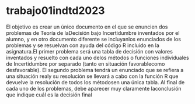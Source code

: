 # trabajo01indtd2023
El objetivo es crear un único documento en el que se enuncien dos problemas de Teoría de laDecisión bajo Incertidumbre inventados por el alumno, y en otro documento diferente se incluyanlos enunciados de los problemas y se resuelvan con ayuda del código R incluido en la asignatura.El primer problema será una tabla de decisión con valores inventados y resuelto con cada uno delos métodos o funciones individuales de Incertidumbre por separado (tanto en situación favorablecomo desfavorable). El segundo problema tendrá un enunciado que se refiera a una situación realy su resolución se llevará a cabo con la función R que devuelve la resolución de todos los métodosen una única tabla. Al final de cada uno de los problemas, debe aparecer muy claramente laconclusión que indique cuál es la decisión final

